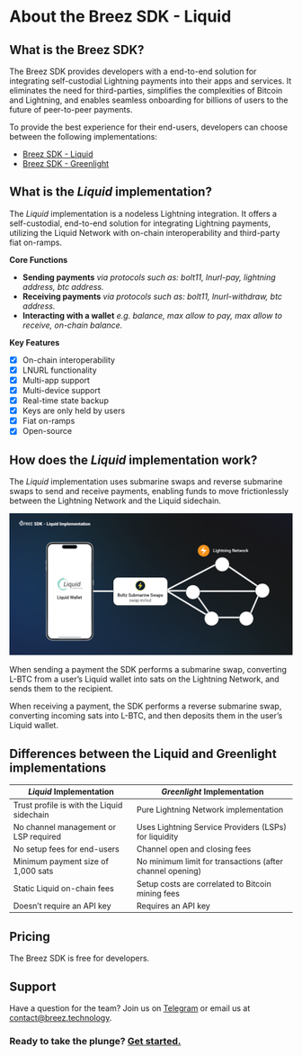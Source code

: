 # About the Breez SDK - Liquid

## **What is the Breez SDK?**

The Breez SDK provides developers with a end-to-end solution for integrating self-custodial Lightning payments into their apps and services. It eliminates the need for third-parties, simplifies the complexities of Bitcoin and Lightning, and enables seamless onboarding for billions of users to the future of peer-to-peer payments.

To provide the best experience for their end-users, developers can choose between the following implementations:

- [Breez SDK - Liquid](https://sdk-doc-liquid.breez.technology/)
- [Breez SDK - Greenlight](https://sdk-doc.breez.technology/)

## **What is the *Liquid* implementation?**

The *Liquid* implementation is a nodeless Lightning integration. It offers a self-custodial, end-to-end solution for integrating Lightning payments, utilizing the Liquid Network with on-chain interoperability and third-party fiat on-ramps.

**Core Functions**

- **Sending payments** *via protocols such as: bolt11, lnurl-pay, lightning address, btc address.*
- **Receiving payments** *via protocols such as: bolt11, lnurl-withdraw, btc address.*
- **Interacting with a wallet** *e.g. balance, max allow to pay, max allow to receive, on-chain balance.*

**Key Features**

- [x]  On-chain interoperability
- [x]  LNURL functionality
- [x]  Multi-app support
- [x]  Multi-device support
- [x]  Real-time state backup
- [x]  Keys are only held by users
- [x]  Fiat on-ramps
- [x]  Open-source

## How does the *Liquid* implementation work?

The *Liquid* implementation uses submarine swaps and reverse submarine swaps to send and receive payments, enabling funds to move frictionlessly between the Lightning Network and the Liquid sidechain.

![LiquidInfographic](../images/c600418f-9d0b-44c7-83c0-879681d51fa2.png)

When sending a payment the SDK performs a submarine swap, converting L-BTC from a user’s Liquid wallet into sats on the Lightning Network, and sends them to the recipient. 

When receiving a payment, the SDK performs a reverse submarine swap, converting incoming sats into L-BTC, and then deposits them in the user’s Liquid wallet.

## **Differences between the Liquid and Greenlight implementations**

| *Liquid* Implementation | *Greenlight* Implementation |
| --- | --- |
| Trust profile is with the Liquid sidechain | Pure Lightning Network implementation |
| No channel management or LSP required | Uses Lightning Service Providers (LSPs) for liquidity |
| No setup fees for end-users | Channel open and closing fees |
| Minimum payment size of 1,000 sats | No minimum limit for transactions (after channel opening) |
| Static Liquid on-chain fees | Setup costs are correlated to Bitcoin mining fees |
| Doesn’t require an API key | Requires an API key |

## Pricing

The Breez SDK is free for developers. 

## Support

Have a question for the team? Join us on [Telegram](https://t.me/breezsdk) or email us at <contact@breez.technology>.

### Ready to take the plunge? [Get started.](https://sdk-doc-liquid.breez.technology/guide/getting_started.html)
